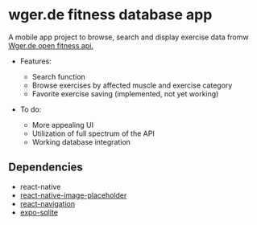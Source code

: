 # wger.de fitness database app
A mobile app project to browse, search and display exercise data fromw [Wger.de open fitness api.](https://wger.de/api/v2/)  

* Features:
    * Search function
    * Browse exercises by affected muscle and exercise category
    * Favorite exercise saving (implemented, not yet working)

* To do:
    * More appealing UI
    * Utilization of full spectrum of the API
    * Working database integration

## Dependencies
* react-native
* [react-native-image-placeholder](https://www.npmjs.com/package/react-native-image-placeholder)
* [react-navigation](https://www.npmjs.com/package/react-navigation)
* [expo-sqlite](https://www.npmjs.com/package/expo-sqlite)